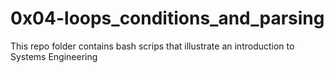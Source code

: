 #  0x04-loops_conditions_and_parsing

This repo folder contains bash scrips that illustrate an introduction to Systems Engineering

